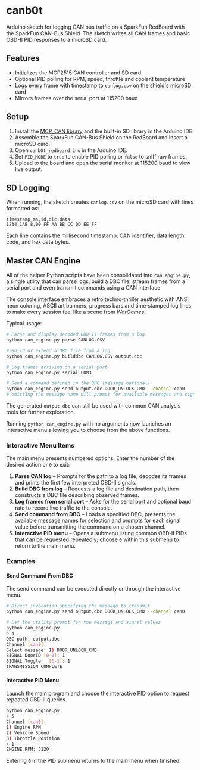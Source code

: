 # canb0t

Arduino sketch for logging CAN bus traffic on a SparkFun RedBoard with the SparkFun CAN-Bus Shield. The sketch writes all CAN frames and basic OBD-II PID responses to a microSD card.

## Features
- Initializes the MCP2515 CAN controller and SD card
- Optional PID polling for RPM, speed, throttle and coolant temperature
- Logs every frame with timestamp to `canlog.csv` on the shield's microSD card
- Mirrors frames over the serial port at 115200 baud

## Setup
1. Install the [MCP_CAN library](https://github.com/coryjfowler/MCP_CAN_lib) and the built-in SD library in the Arduino IDE.
2. Assemble the SparkFun CAN-Bus Shield on the RedBoard and insert a microSD card.
3. Open `canb0t_redboard.ino` in the Arduino IDE.
4. Set `PID_MODE` to `true` to enable PID polling or `false` to sniff raw frames.
5. Upload to the board and open the serial monitor at 115200 baud to view live output.

## SD Logging
When running, the sketch creates `canlog.csv` on the microSD card with lines formatted as:

```
timestamp_ms,id,dlc,data
1234,1AB,8,00 FF AA BB CC DD EE FF
```

Each line contains the millisecond timestamp, CAN identifier, data length code, and hex data bytes.

## Master CAN Engine
All of the helper Python scripts have been consolidated into
`can_engine.py`, a single utility that can parse logs, build a DBC file,
stream frames from a serial port and even transmit commands using a CAN
interface.

The console interface embraces a retro techno‑thriller aesthetic with
ANSI neon coloring, ASCII art banners, progress bars and time‑stamped log
lines to make every session feel like a scene from *WarGames*.

Typical usage:

```bash
# Parse and display decoded OBD-II frames from a log
python can_engine.py parse CANLOG.CSV

# Build or extend a DBC file from a log
python can_engine.py builddbc CANLOG.CSV output.dbc

# Log frames arriving on a serial port
python can_engine.py serial COM3

# Send a command defined in the DBC (message optional)
python can_engine.py send output.dbc DOOR_UNLOCK_CMD --channel can0
# omitting the message name will prompt for available messages and signals
```

The generated `output.dbc` can still be used with common CAN analysis
tools for further exploration.

Running `python can_engine.py` with no arguments now launches an
interactive menu allowing you to choose from the above functions.

### Interactive Menu Items

The main menu presents numbered options. Enter the number of the desired
action or `0` to exit:

1. **Parse CAN log** – Prompts for the path to a log file, decodes its
   frames and prints the first few interpreted OBD‑II signals.
2. **Build DBC from log** – Requests a log file and destination path, then
   constructs a DBC file describing observed frames.
3. **Log frames from serial port** – Asks for the serial port and optional
   baud rate to record live traffic to the console.
4. **Send command from DBC** – Loads a specified DBC, presents the available
   message names for selection and prompts for each signal value before
   transmitting the command on a chosen channel.
5. **Interactive PID menu** – Opens a submenu listing common OBD‑II PIDs
   that can be requested repeatedly; choose `0` within this submenu to
   return to the main menu.

### Examples

#### Send Command From DBC

The send command can be executed directly or through the interactive menu.

```bash
# Direct invocation specifying the message to transmit
python can_engine.py send output.dbc DOOR_UNLOCK_CMD --channel can0

# Let the utility prompt for the message and signal values
python can_engine.py
> 4
DBC path: output.dbc
Channel [can0]:
Select message: 1) DOOR_UNLOCK_CMD
SIGNAL DoorID [0-1]: 1
SIGNAL Toggle   [0-1]: 1
TRANSMISSION COMPLETE
```

#### Interactive PID Menu

Launch the main program and choose the interactive PID option to request
repeated OBD‑II queries.

```bash
python can_engine.py
> 5
Channel [can0]:
1) Engine RPM
2) Vehicle Speed
3) Throttle Position
> 1
ENGINE RPM: 3120
```

Entering `0` in the PID submenu returns to the main menu when finished.
